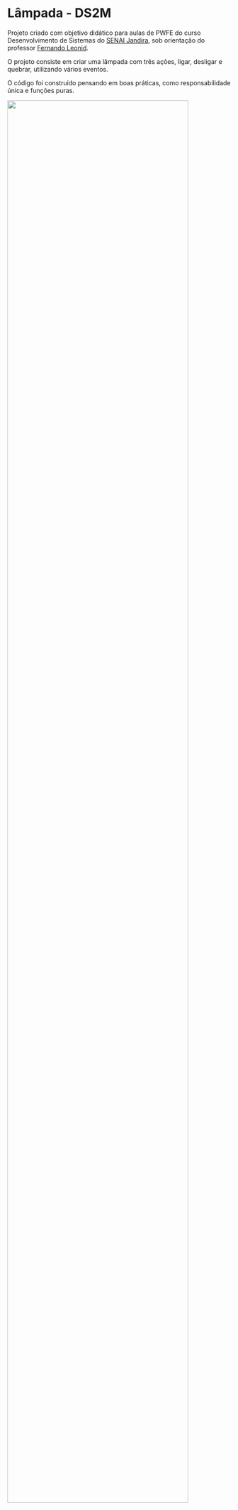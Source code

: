 # Lâmpada - DS2M

Projeto criado com objetivo didático para aulas de PWFE do curso Desenvolvimento de Sistemas do [SENAI Jandira](https://jandira.sp.senai.br/), sob orientação do professor [Fernando Leonid](https://github.com/fernandoLeonid).

O projeto consiste em criar uma lâmpada com três ações, ligar, desligar e quebrar, utilizando vários eventos.

O código foi construído pensando em boas práticas, como responsabilidade única e funções puras.

<a href="https://storyset.com/illustration/devices/bro">
  <img align="center" src="Devices-bro (1).png" width=90% height=90%/>
</a>

<!-- ![](img/Capturar.PNG) 
 -->
 
 


